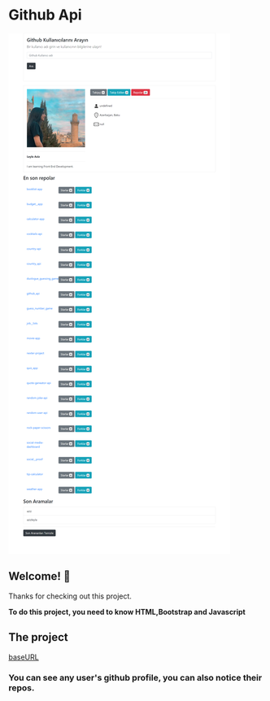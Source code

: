 # Github Api

![Design preview for Github Api](./preview.png)

## Welcome! 👋

Thanks for checking out this project.

**To do this project, you need to know HTML,Bootstrap and Javascript**

## The project

[baseURL](https://api.github.com/users/)

### You can see any user's github profile, you can also notice their repos.

